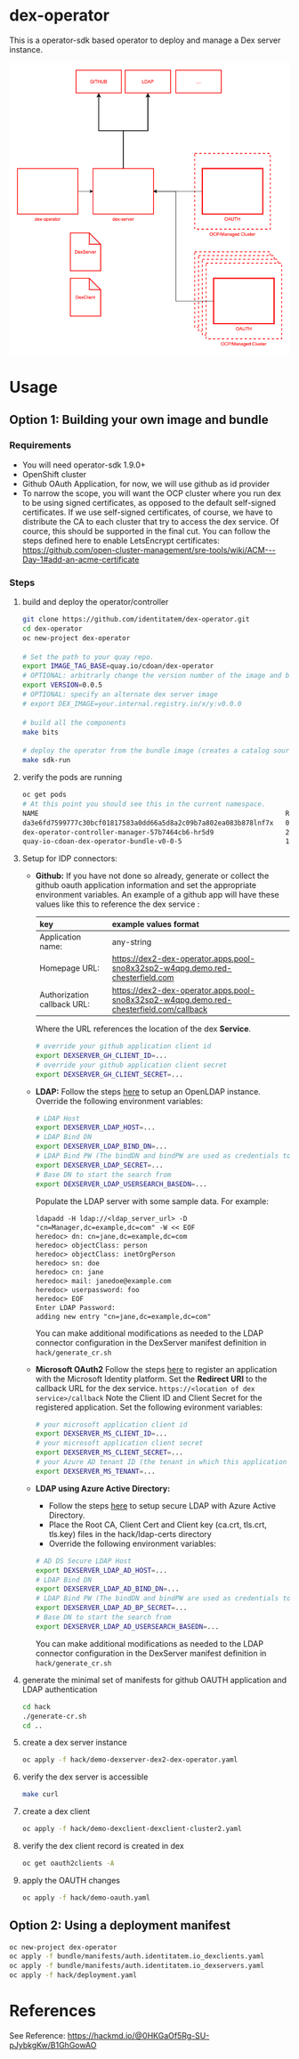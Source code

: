 # dex-operator

This is a operator-sdk based operator to deploy and manage a Dex server instance.

 ![component diagram](/docs/img/dex-component-diagram.png)

# Usage

## Option 1: Building your own image and bundle

### Requirements

* You will need operator-sdk 1.9.0+
* OpenShift cluster
* Github OAuth Application, for now, we will use github as id provider
* To narrow the scope, you will want the OCP cluster where you run dex to be using signed certificates, as opposed to the default self-signed certificates. If we use self-signed certificates, of course, we have to distribute the CA to each cluster that try to access the dex service. Of cource, this should be supported in the final cut. You can follow the steps defined here to enable LetsEncrypt certificates: https://github.com/open-cluster-management/sre-tools/wiki/ACM---Day-1#add-an-acme-certificate

### Steps

1. build and deploy the operator/controller

    ```bash
    git clone https://github.com/identitatem/dex-operator.git
    cd dex-operator
    oc new-project dex-operator

    # Set the path to your quay repo.
    export IMAGE_TAG_BASE=quay.io/cdoan/dex-operator
    # OPTIONAL: arbitrarly change the version number of the image and bundle.
    export VERSION=0.0.5
    # OPTIONAL: specify an alternate dex server image
    # export DEX_IMAGE=your.internal.registry.io/x/y:v0.0.0

    # build all the components
    make bits

    # deploy the operator from the bundle image (creates a catalog source). We can deploy the controller directly, but I started using the bundle and got used to it.
    make sdk-run
    ```

2. verify the pods are running

    ```bash
    oc get pods
    # At this point you should see this in the current namespace.
    NAME                                                              READY   STATUS      RESTARTS   AGE
    da3e6fd7599777c30bcf01817583a0dd66a5d8a2c09b7a802ea083b878lnf7x   0/1     Completed   0          25s
    dex-operator-controller-manager-57b7464cb6-hr5d9                  2/2     Running     0          16s
    quay-io-cdoan-dex-operator-bundle-v0-0-5                          1/1     Running     0          35s
    ```

3. Setup for IDP connectors:
    - **Github:**
      If you have not done so already, generate or collect the github oauth application information and set the appropriate environment variables. An example of a github app will have these values like this to reference the dex service :

        | key                         | example values format |
        |-----------------------------|-----------------------|
        | Application name:           | any-string |
        | Homepage URL:               | https://dex2-dex-operator.apps.pool-sno8x32sp2-w4qpg.demo.red-chesterfield.com |
        | Authorization callback URL: | https://dex2-dex-operator.apps.pool-sno8x32sp2-w4qpg.demo.red-chesterfield.com/callback |

        Where the URL references the location of the dex **Service**.

        ```bash
        # override your github application client id
        export DEXSERVER_GH_CLIENT_ID=...
        # override your github application client secret
        export DEXSERVER_GH_CLIENT_SECRET=...
        ```

    - **LDAP:**
        Follow the steps [here](https://medium.com/ibm-garage/how-to-host-and-deploy-an-openldap-sever-in-openshift-affab06a4365) to setup an OpenLDAP instance.
        Override the following environment variables:
        ```bash
        # LDAP Host
        export DEXSERVER_LDAP_HOST=...
        # LDAP Bind DN 
        export DEXSERVER_LDAP_BIND_DN=...
        # LDAP Bind PW (The bindDN and bindPW are used as credentials to search for users and passwords)
        export DEXSERVER_LDAP_SECRET=...
        # Base DN to start the search from
        export DEXSERVER_LDAP_USERSEARCH_BASEDN=...
        ```
        Populate the LDAP server with some sample data. For example:
        ```
        ldapadd -H ldap://<ldap_server_url> -D "cn=Manager,dc=example,dc=com" -W << EOF
        heredoc> dn: cn=jane,dc=example,dc=com
        heredoc> objectClass: person
        heredoc> objectClass: inetOrgPerson
        heredoc> sn: doe
        heredoc> cn: jane
        heredoc> mail: janedoe@example.com
        heredoc> userpassword: foo
        heredoc> EOF
        Enter LDAP Password:
        adding new entry "cn=jane,dc=example,dc=com"
        ```
        You can make additional modifications as needed to the LDAP connector configuration in the DexServer manifest definition in `hack/generate_cr.sh`
    
    - **Microsoft OAuth2**
        Follow the steps [here](https://docs.microsoft.com/en-us/azure/active-directory/develop/quickstart-register-app) to register an application with the Microsoft Identity platform.
        Set the **Redirect URI** to the callback URL for the dex service. `https://<location of dex service>/callback`
        Note the Client ID and Client Secret for the registered application.
        Set the following evironment variables:
        ```bash
        # your microsoft application client id
        export DEXSERVER_MS_CLIENT_ID=...
        # your microsoft application client secret
        export DEXSERVER_MS_CLIENT_SECRET=...
        # your Azure AD tenant ID (the tenant in which this application was registered)
        export DEXSERVER_MS_TENANT=...        
        ```        



    - **LDAP using Azure Active Directory:**
        - Follow the steps [here](https://docs.google.com/document/d/1TC23Ok-CaXFm7AI0JatjEZbYUiycV_PeyHk9GRTylzA/edit?usp=sharing) to setup secure LDAP with Azure Active Directory.
        - Place the Root CA, Client Cert and Client key (ca.crt, tls.crt, tls.key) files in the hack/ldap-certs directory
        - Override the following environment variables:
        ```bash
        # AD DS Secure LDAP Host
        export DEXSERVER_LDAP_AD_HOST=...
        # LDAP Bind DN 
        export DEXSERVER_LDAP_AD_BIND_DN=...
        # LDAP Bind PW (The bindDN and bindPW are used as credentials to search for users and passwords)
        export DEXSERVER_LDAP_AD_BP_SECRET=...
        # Base DN to start the search from
        export DEXSERVER_LDAP_AD_USERSEARCH_BASEDN=...
        ```
        You can make additional modifications as needed to the LDAP connector configuration in the DexServer manifest definition in `hack/generate_cr.sh`

4. generate the minimal set of manifests for github OAUTH application and LDAP authentication

    ```bash
    cd hack
    ./generate-cr.sh
    cd ..
    ```

5. create a dex server instance

    ```bash
    oc apply -f hack/demo-dexserver-dex2-dex-operator.yaml
    ```

6. verify the dex server is accessible

   ```bash
   make curl
   ```

7. create a dex client

    ```bash
    oc apply -f hack/demo-dexclient-dexclient-cluster2.yaml
    ```

8. verify the dex client record is created in dex
   ```bash
   oc get oauth2clients -A
   ```

9.  apply the OAUTH changes

    ```bash
    oc apply -f hack/demo-oauth.yaml
    ```

## Option 2: Using a deployment manifest

```bash
oc new-project dex-operator
oc apply -f bundle/manifests/auth.identitatem.io_dexclients.yaml
oc apply -f bundle/manifests/auth.identitatem.io_dexservers.yaml
oc apply -f hack/deployment.yaml
```

# References

See Reference: https://hackmd.io/@0HKGaOf5Rg-SU-pJybkgKw/B1GhGowAO

